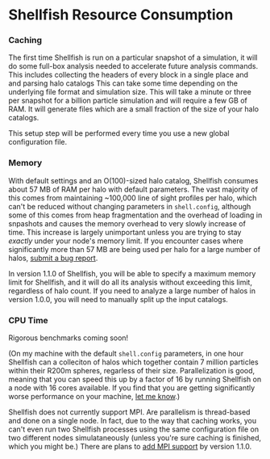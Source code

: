 # Shellfish Resource Consumption

### Caching
The first time Shellfish is run on a particular snapshot of a simulation, it
will do some full-box analysis needed to accelerate future analysis commands.
This includes collecting the headers of every block in a single place and
and parsing halo catalogs 
This can take some time depending on the underlying file format and simulation
size. This will take a minute or three per snapshot for a billion particle
simulation and will require a few GB of RAM. It will generate files which are
a small fraction of the size of your halo catalogs.

This setup step will be performed every time you use a new global configuration file.

### Memory

With default settings and an O(100)-sized halo catalog, Shellfish consumes about
57 MB of RAM per halo with default parameters. The vast majority of this comes from
maintaining ~100,000 line of sight profiles per halo, which can't be reduced without
changing parameters in `shell.config`, although some of this comes from heap
fragmentation and the overhead of loading in snpashots and causes the memory overhead to
very slowly increase of time. This increase is largely unimportant unless you are trying
to stay _exactly_ under your node's memory limit.
If you encounter cases where
significantly more than 57 MB are being used per halo for a large number of halos,
[submit a bug report](https://github.com/phil-mansfield/shellfish/issues).

In version 1.1.0 of Shellfish, you will be able to specify a maximum memory limit for Shellfish,
and it will do all its analysis without exceeding this limit, regardless of halo count.
If you need to analyze a large number of halos in version 1.0.0, you will need to manually
split up the input catalogs.

### CPU Time

Rigorous benchmarks coming soon!

(On my machine with the default `shell.config` parameters, in one hour Shellfish can
a colleciton of halos which together contain 7 million particles within their R200m
spheres, regarless of their size. Parallelization is good, meaning that you can speed this
up by a factor of 16 by running Shellfish on a node with 16 cores available.
If you find that you are getting significantly worse performance
on your machine, [let me know](https://github.com/phil-mansfield/shellfish/issues).)

Shellfish does not currently support MPI. Are parallelism is thread-based and done
on a single node. In fact, due to the way that caching works,
you can't even run two Shellfish processes using the same configuration file on
two different nodes simulataneously (unless you're sure caching is finished, which you
might be.) There are plans to [add MPI support](https://github.com/phil-mansfield/shellfish/issues/128)
by version 1.1.0.
